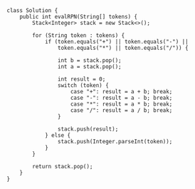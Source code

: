 ##
    class Solution {
        public int evalRPN(String[] tokens) {
            Stack<Integer> stack = new Stack<>();

            for (String token : tokens) {
                if (token.equals("+") || token.equals("-") ||
                    token.equals("*") || token.equals("/")) {

                    int b = stack.pop();  
                    int a = stack.pop();  

                    int result = 0;
                    switch (token) {
                        case "+": result = a + b; break;
                        case "-": result = a - b; break;
                        case "*": result = a * b; break;
                        case "/": result = a / b; break; 
                    }

                    stack.push(result);
                } else {
                    stack.push(Integer.parseInt(token));
                }
            }

            return stack.pop();
        }
    }
